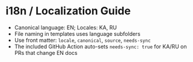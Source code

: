 # i18n / Localization Guide
- Canonical language: EN; Locales: KA, RU
- File naming in templates uses language subfolders
- Use front matter: `locale`, `canonical`, `source`, `needs-sync`
- The included GitHub Action auto-sets `needs-sync: true` for KA/RU on PRs that change EN docs
